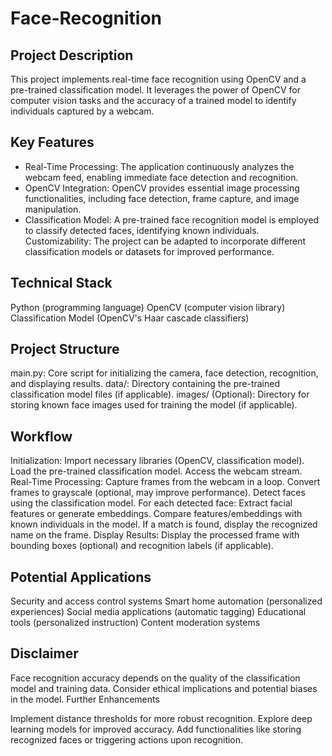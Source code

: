# Face-Recognition

## Project Description

This project implements real-time face recognition using OpenCV and a pre-trained classification model. It leverages the power of OpenCV for computer vision tasks and the accuracy of a trained model to identify individuals captured by a webcam.

## Key Features

* Real-Time Processing: The application continuously analyzes the webcam feed, enabling immediate face detection and recognition.
* OpenCV Integration: OpenCV provides essential image processing functionalities, including face detection, frame capture, and image manipulation.
*  Classification Model: A pre-trained face recognition model is employed to classify detected faces, identifying known individuals.
Customizability: The project can be adapted to incorporate different classification models or datasets for improved performance.


## Technical Stack

Python (programming language)
OpenCV (computer vision library)
Classification Model (OpenCV's Haar cascade classifiers)


## Project Structure

main.py: Core script for initializing the camera, face detection, recognition, and displaying results.
data/: Directory containing the pre-trained classification model files (if applicable).
images/ (Optional): Directory for storing known face images used for training the model (if applicable).


## Workflow

Initialization:
Import necessary libraries (OpenCV, classification model).
Load the pre-trained classification model.
Access the webcam stream.
Real-Time Processing:
Capture frames from the webcam in a loop.
Convert frames to grayscale (optional, may improve performance).
Detect faces using the classification model.
For each detected face:
Extract facial features or generate embeddings.
Compare features/embeddings with known individuals in the model.
If a match is found, display the recognized name on the frame.
Display Results:
Display the processed frame with bounding boxes (optional) and recognition labels (if applicable).


## Potential Applications

Security and access control systems
Smart home automation (personalized experiences)
Social media applications (automatic tagging)
Educational tools (personalized instruction)
Content moderation systems

## Disclaimer

Face recognition accuracy depends on the quality of the classification model and training data. Consider ethical implications and potential biases in the model.
Further Enhancements

Implement distance thresholds for more robust recognition.
Explore deep learning models for improved accuracy.
Add functionalities like storing recognized faces or triggering actions upon recognition.
